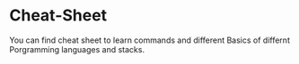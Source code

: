 # Cheat-Sheet
You can find cheat sheet to learn commands and different Basics of differnt Porgramming languages and stacks.
